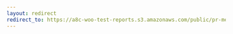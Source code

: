 ```yaml
---
layout: redirect
redirect_to: https://a8c-woo-test-reports.s3.amazonaws.com/public/pr-merge/40453/e2e/index.html
---
```


